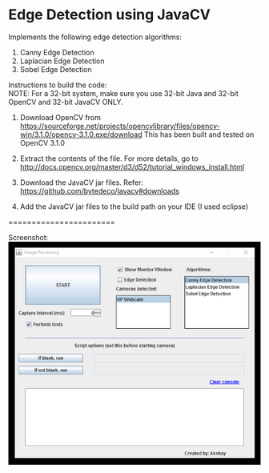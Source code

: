 Edge Detection using JavaCV
====================

Implements the following edge detection algorithms:<br>
 1. Canny Edge Detection<br>
 2. Laplacian Edge Detection<br>
 3. Sobel Edge Detection<br>

Instructions to build the code:
<br>NOTE: For a 32-bit system, make sure you use 32-bit Java and 32-bit OpenCV and 32-bit JavaCV ONLY.

1. Download OpenCV from https://sourceforge.net/projects/opencvlibrary/files/opencv-win/3.1.0/opencv-3.1.0.exe/download
This has been built and tested on OpenCV 3.1.0

2. Extract the contents of the file. For more details, go to http://docs.opencv.org/master/d3/d52/tutorial_windows_install.html

3. Download the JavaCV jar files. Refer: https://github.com/bytedeco/javacv#downloads

4. Add the JavaCV jar files to the build path on your IDE (I used eclipse)

=======================

Screenshot:<br>
<img src="https://raw.githubusercontent.com/AkshayRaman/JavaCV_EdgeDetection/master/screenshots/screenshot1.PNG"/>
